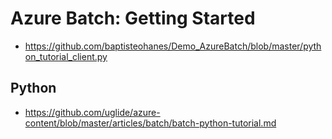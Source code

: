 # Azure Batch: Getting Started

* https://github.com/baptisteohanes/Demo_AzureBatch/blob/master/python_tutorial_client.py

## Python

* https://github.com/uglide/azure-content/blob/master/articles/batch/batch-python-tutorial.md
